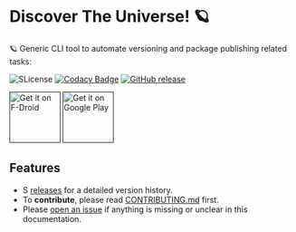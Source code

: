 # Discover The Universe! 🪐

🪐 Generic CLI tool to automate versioning and package publishing related tasks:

![SLicense](https://img.shields.io/github/license/OnurKaral/NASA-APOD)
[![Codacy Badge](https://app.codacy.com/project/badge/Grade/93b8937aacb24157b4e17e37274b23df)](https://www.codacy.com/manual/santobixua/NASA-APOD?utm_source=github.com&amp;utm_medium=referral&amp;utm_content=OnurKaral/NASA-APOD&amp;utm_campaign=Badge_Grade)
[![GitHub release](https://img.shields.io/github/release/federicoiosue/omni-notes.svg)](https://img.shields.io/github/release-date/OnurKaral/NASA-APOD)

<a href="" target="_blank">
<img src="https://f-droid.org/badge/get-it-on.png" alt="Get it on F-Droid" height="90"/></a>
<a href="" target="_blank">
<img src="https://play.google.com/intl/en_us/badges/images/generic/en-play-badge.png" alt="Get it on Google Play" height="90"/></a>

## Features

- S
  [releases](https://github.com/release-it/release-it/releases) for a detailed version history.
- To **contribute**, please read [CONTRIBUTING.md](./CONTRIBUTING.md) first.
- Please [open an issue](https://github.com/release-it/release-it/issues/new) if anything is missing or unclear in this
  documentation.
  
  
